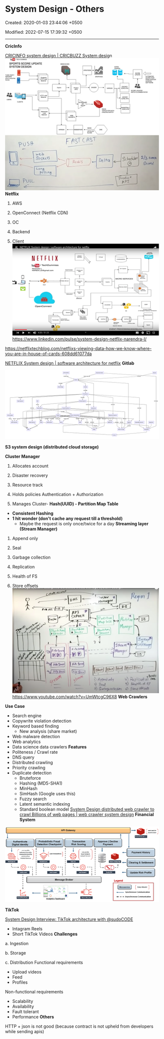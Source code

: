 # System Design - Others

Created: 2020-01-03 23:44:06 +0500

Modified: 2022-07-15 17:39:32 +0500

---

**CricInfo**

[CRICINFO system design | CRICBUZZ System desi](http://youtube.com/watch?v=exSwQtMxGd4)gn
![](media/System-Design---Others-image1.jpg)
![F AST CAST 2/3 ](media/System-Design---Others-image2.png)
**Netflix**

1.  AWS

2.  OpenConnect (Netflix CDN)
1.  OC

2.  Backend

3.  Client
![NETFLIXS stem desi n software architecture for netflix NET FL IX / TochDummios Narondra L NAREN.LGOgmail.oorn OpenConnect 0 4:20/ 51:25 Mecno scnv•ces EVENT ](media/System-Design---Others-image3.png)
<https://www.linkedin.com/pulse/system-design-netflix-narendra-l/>

<https://netflixtechblog.com/netflixs-viewing-data-how-we-know-where-you-are-in-house-of-cards-608dd61077da>

[NETFLIX System design | software architecture for netflix](https://www.youtube.com/watch?v=psQzyFfsUGU)
**Gitlab**

![](media/System-Design---Others-image4.png)

**S3 system design (distributed cloud storage)**

**Cluster Manager**

1.  Allocates account

2.  Disaster recovery

3.  Resource track

4.  Holds policies Authentication + Authorization

5.  Manages Cluster-   **Hash(UUID) - Partition Map Table**
-   **Consistent Hashing**
-   **1 hit wonder (don't cache any request till a threshold)**
    -   Maybe the request is only once/twice for a day
**Streaming layer (Stream Manager)**

1.  Append only

2.  Seal

3.  Garbage collection

4.  Replication

5.  Health of FS

6.  Store offsets
![「 ・ な 0 ? 0 し ) 印 の イ 的 " り ぐ 、 州 (s メ ヂ ). た い の の ん 、 ル 川 い の 5 ん ノ レ u? レ 言 0 → ・ Ou 協 ド " ) ロ い ゴ イ 、 い ツ d ヨ ^ 815 ー ・ ・ ・ → 52 0 ](media/System-Design---Others-image5.png)
<https://www.youtube.com/watch?v=UmWtcgC96X8>
**Web Crawlers**

**Use Case**
-   Search engine
-   Copywrite violation detection
-   Keyword based finding
    -   New analysis (share market)
-   Web malware detection
-   Web analytics
-   Data science data crawlers
**Features**
-   Politeness / Crawl rate
-   DNS query
-   Distributed crawling
-   Priority crawling
-   Duplicate detection
    -   Bruteforce
    -   Hashing (MD5-SHA1)
    -   MinHash
    -   SimHash (Google uses this)
    -   Fuzzy search
    -   Latent semantic indexing
    -   Standard boolean model
[System Design distributed web crawler to crawl Billions of web pages | web crawler system design](https://www.youtube.com/watch?v=BKZxZwUgL3Y)
**Financial System**

![](media/System-Design---Others-image6.png)

**TikTok**

[System Design Interview: TikTok architecture with @sudoCODE](https://www.youtube.com/watch?v=07BVxmVFDGY&ab_channel=GauravSen)
-   Intagram Reels
-   Short TikTok Videos
**Challenges**

a.  Ingestion

b.  Storage

c.  Distribution
Functional requirements
-   Upload videos
-   Feed
-   Profiles

Non-functional requirements
-   Scalability
-   Availability
-   Fault tolerant
-   Performance
**Others**

HTTP + json is not good (because contract is not upheld from developers while sending apis)
